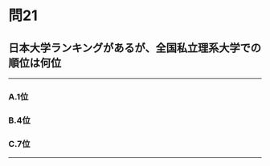 # 問21
## 日本大学ランキングがあるが、全国私立理系大学での順位は何位

---

### A.1位
### B.4位
### C.7位

<p id=answer style="Display:none;"></p>

---
